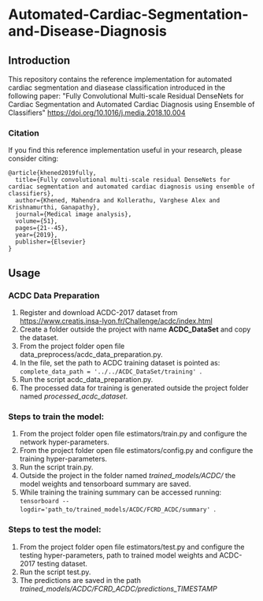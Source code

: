 # Automated-Cardiac-Segmentation-and-Disease-Diagnosis
## Introduction
This repository contains the reference implementation for automated cardiac segmentation and diasease classification introduced in the following paper: "Fully Convolutional Multi-scale Residual DenseNets for Cardiac Segmentation and Automated Cardiac Diagnosis using Ensemble of Classifiers" https://doi.org/10.1016/j.media.2018.10.004

### Citation
If you find this reference implementation useful in your research, please consider citing:

```
@article{khened2019fully,
  title={Fully convolutional multi-scale residual DenseNets for cardiac segmentation and automated cardiac diagnosis using ensemble of classifiers},
  author={Khened, Mahendra and Kollerathu, Varghese Alex and Krishnamurthi, Ganapathy},
  journal={Medical image analysis},
  volume={51},
  pages={21--45},
  year={2019},
  publisher={Elsevier}
}
```

## Usage

### ACDC Data Preparation
1. Register and download ACDC-2017 dataset from https://www.creatis.insa-lyon.fr/Challenge/acdc/index.html
2. Create a folder outside the project with name **ACDC_DataSet** and copy the dataset.
3. From the project folder open file data_preprocess/acdc_data_preparation.py.
4. In the file, set the path to ACDC training dataset is pointed as: ```complete_data_path = '../../ACDC_DataSet/training' ```.
5. Run the script acdc_data_preparation.py.
6. The processed data for training is generated outside the project folder named *processed_acdc_dataset*.

### Steps to train the model:
1. From the project folder open file estimators/train.py and configure the network hyper-parameters.
2. From the project folder open file estimators/config.py and configure the training hyper-parameters.
3. Run the script train.py.
4. Outside the project in the folder named *trained_models/ACDC/* the model weights and tensorboard summary are saved.
5. While training the training summary can be accessed running: ```tensorboard --logdir='path_to/trained_models/ACDC/FCRD_ACDC/summary' ```.

### Steps to test the model:
1. From the project folder open file estimators/test.py and configure the testing hyper-parameters, path to trained model weights and ACDC-2017 testing dataset.
2. Run the script test.py.
3. The predictions are saved in the path *trained_models/ACDC/FCRD_ACDC/predictions_TIMESTAMP*
